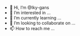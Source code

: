 - 👋 Hi, I’m @Iky-gans
- 👀 I’m interested in ...
- 🌱 I’m currently learning ...
- 💞️ I’m looking to collaborate on ...
- 📫 How to reach me ...

<!---
Iky-gans/Iky-gans is a ✨ special ✨ repository because its `README.md` (this file) appears on your GitHub profile.
You can click the Preview link to take a look at your changes.
--->
